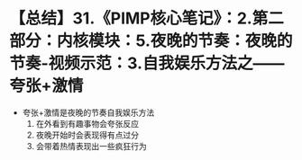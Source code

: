# 【总结】31.《PIMP核心笔记》：2.第二部分：内核模块：5.夜晚的节奏：夜晚的节奏-视频示范：3.自我娱乐方法之——夸张+激情

-   夸张+激情是夜晚的节奏自我娱乐方法
    1.  在外看到有趣事物会夸张反应
    2.  夜晚开始时会表现得有点过分
    3.  会带着热情表现出一些疯狂行为